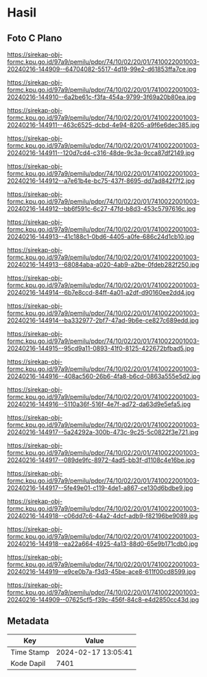 # Hasil

## Foto C Plano

https://sirekap-obj-formc.kpu.go.id/97a9/pemilu/pdpr/74/10/02/20/01/7410022001003-20240216-144909--64704082-5517-4d19-99e2-d61853ffa7ce.jpg

https://sirekap-obj-formc.kpu.go.id/97a9/pemilu/pdpr/74/10/02/20/01/7410022001003-20240216-144910--6a2be61c-f3fa-454a-9799-3f69a20b80ea.jpg

https://sirekap-obj-formc.kpu.go.id/97a9/pemilu/pdpr/74/10/02/20/01/7410022001003-20240216-144911--463c6525-dcbd-4e94-8205-a9f6e6dec385.jpg

https://sirekap-obj-formc.kpu.go.id/97a9/pemilu/pdpr/74/10/02/20/01/7410022001003-20240216-144911--120d7cd4-c316-48de-9c3a-9cca87df2149.jpg

https://sirekap-obj-formc.kpu.go.id/97a9/pemilu/pdpr/74/10/02/20/01/7410022001003-20240216-144912--a7e61b4e-bc75-437f-8695-dd7ad842f7f2.jpg

https://sirekap-obj-formc.kpu.go.id/97a9/pemilu/pdpr/74/10/02/20/01/7410022001003-20240216-144912--bb6f591c-6c27-47fd-b8d3-453c5797616c.jpg

https://sirekap-obj-formc.kpu.go.id/97a9/pemilu/pdpr/74/10/02/20/01/7410022001003-20240216-144913--41c188c1-0bd6-4405-a0fe-686c24d1cb10.jpg

https://sirekap-obj-formc.kpu.go.id/97a9/pemilu/pdpr/74/10/02/20/01/7410022001003-20240216-144913--68084aba-a020-4ab9-a2be-0fdeb282f250.jpg

https://sirekap-obj-formc.kpu.go.id/97a9/pemilu/pdpr/74/10/02/20/01/7410022001003-20240216-144914--6b7e8ccd-84ff-4a01-a2df-d90160ee2dd4.jpg

https://sirekap-obj-formc.kpu.go.id/97a9/pemilu/pdpr/74/10/02/20/01/7410022001003-20240216-144914--ba332977-2bf7-47ad-9b6e-ce827c689edd.jpg

https://sirekap-obj-formc.kpu.go.id/97a9/pemilu/pdpr/74/10/02/20/01/7410022001003-20240216-144915--95cd9a11-0893-41f0-8125-422672bfbad5.jpg

https://sirekap-obj-formc.kpu.go.id/97a9/pemilu/pdpr/74/10/02/20/01/7410022001003-20240216-144916--408ac560-26b6-4fa8-b6cd-0863a555e5d2.jpg

https://sirekap-obj-formc.kpu.go.id/97a9/pemilu/pdpr/74/10/02/20/01/7410022001003-20240216-144916--5110a36f-516f-4e7f-ad72-da63d9e5efa5.jpg

https://sirekap-obj-formc.kpu.go.id/97a9/pemilu/pdpr/74/10/02/20/01/7410022001003-20240216-144917--5a24292a-300b-473c-9c25-5c0822f3e721.jpg

https://sirekap-obj-formc.kpu.go.id/97a9/pemilu/pdpr/74/10/02/20/01/7410022001003-20240216-144917--089de9fc-8972-4ad5-bb3f-d1108c4e16be.jpg

https://sirekap-obj-formc.kpu.go.id/97a9/pemilu/pdpr/74/10/02/20/01/7410022001003-20240216-144917--5fe49e01-c119-4de1-a867-ce130d6bdbe9.jpg

https://sirekap-obj-formc.kpu.go.id/97a9/pemilu/pdpr/74/10/02/20/01/7410022001003-20240216-144918--c06dd7c6-44a2-4dcf-adb9-f82196be9089.jpg

https://sirekap-obj-formc.kpu.go.id/97a9/pemilu/pdpr/74/10/02/20/01/7410022001003-20240216-144918--ea22a664-4925-4a13-88d0-65e9b171cdb0.jpg

https://sirekap-obj-formc.kpu.go.id/97a9/pemilu/pdpr/74/10/02/20/01/7410022001003-20240216-144919--e9ce0b7a-f3d3-45be-ace8-611f00cd8599.jpg

https://sirekap-obj-formc.kpu.go.id/97a9/pemilu/pdpr/74/10/02/20/01/7410022001003-20240216-144909--07625cf5-f39c-456f-84c8-e4d2850cc43d.jpg


## Metadata

| Key        | Value               |
| ---------- | ------------------- |
| Time Stamp | 2024-02-17 13:05:41 |
| Kode Dapil | 7401                |



